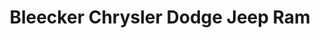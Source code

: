 ---
title: "Bleecker Chrysler Dodge Jeep Ram"
url: /dunn/bleecker-chrysler-dodge-jeep-ram/
shop: Autohaus
---